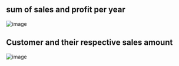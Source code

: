 ## sum of sales and profit per year

![image](https://github.com/deva-246/DataCleaning-Excel-PowerQueryEditor/assets/75877347/3506af24-e89f-4b3d-b3bc-327933fb0875)

## Customer and their respective sales amount

![image](https://github.com/deva-246/DataCleaning-Excel-PowerQueryEditor/assets/75877347/d5bf4187-730f-4878-a07f-9253928eb9b7)


